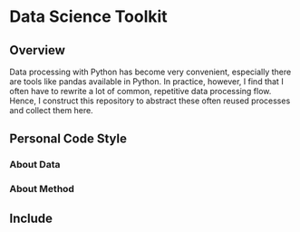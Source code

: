 # Data Science Toolkit
 
## Overview
Data processing with Python has become very convenient, especially there are tools like pandas available in Python.
In practice, however, I find that I often have to rewrite a lot of common, repetitive data processing flow. Hence, I construct this repository to abstract these often reused processes and collect them here.

## Personal Code Style
### About Data


### About Method

## Include




